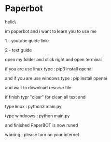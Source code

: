 # Paperbot
hello\

im paperbot and i want to learn you to use me 

1 - youtube guide 
link:

2 - text guide

open my folder and click right and open terminal 

if you are use linux type : pip3 install openai

and if you are use windows type : pip install openai

and wait to download resorse file 

if finish typr "clear" for clean all text and

type linux : python3 main.py

type windoows : python main.py

 and finished PaperBOT is now runed
 
 warring : please turn on your internet
 
 
